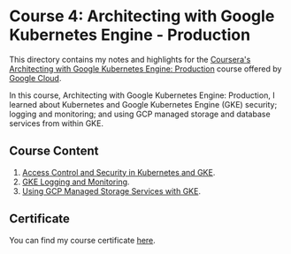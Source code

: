 # Course 4: Architecting with Google Kubernetes Engine - Production

This directory contains my notes and highlights for the [Coursera's Architecting with Google Kubernetes Engine: Production](https://www.coursera.org/learn/deploying-secure-kubernetes-containers-in-production) course offered by [Google Cloud](https://cloud.google.com/).

In this course, Architecting with Google Kubernetes Engine: Production, I learned about Kubernetes and Google Kubernetes Engine (GKE) security; logging and monitoring; and using GCP managed storage and database services from within GKE.

## Course Content

1. [Access Control and Security in Kubernetes and GKE](./1-access-control-and-security.md).
2. [GKE Logging and Monitoring](./2-logging-and-monitoring.md).
3. [Using GCP Managed Storage Services with GKE](./3-gcp-managed-services.md).

## Certificate

You can find my course certificate [here](./gke-production-certificate.pdf).
